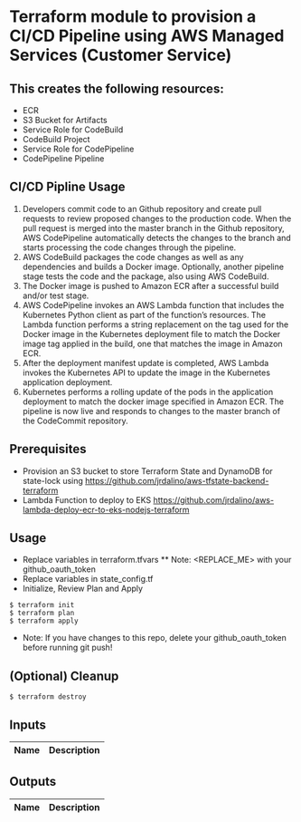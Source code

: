 # Terraform module to provision a CI/CD Pipeline using AWS Managed Services (Customer Service)

## This creates the following resources:
- ECR
- S3 Bucket for Artifacts
- Service Role for CodeBuild
- CodeBuild Project
- Service Role for CodePipeline
- CodePipeline Pipeline

## CI/CD Pipline Usage
1. Developers commit code to an Github repository and create pull requests to review proposed changes to the production code. When the pull request is merged into the master branch in the Github repository, AWS CodePipeline automatically detects the changes to the branch and starts processing the code changes through the pipeline.
2. AWS CodeBuild packages the code changes as well as any dependencies and builds a Docker image. Optionally, another pipeline stage tests the code and the package, also using AWS CodeBuild.
3. The Docker image is pushed to Amazon ECR after a successful build and/or test stage.
4. AWS CodePipeline invokes an AWS Lambda function that includes the Kubernetes Python client as part of the function’s resources. The Lambda function performs a string replacement on the tag used for the Docker image in the Kubernetes deployment file to match the Docker image tag applied in the build, one that matches the image in Amazon ECR.
5. After the deployment manifest update is completed, AWS Lambda invokes the Kubernetes API to update the image in the Kubernetes application deployment.
6. Kubernetes performs a rolling update of the pods in the application deployment to match the docker image specified in Amazon ECR. The pipeline is now live and responds to changes to the master branch of the CodeCommit repository.

## Prerequisites
- Provision an S3 bucket to store Terraform State and DynamoDB for state-lock
using https://github.com/jrdalino/aws-tfstate-backend-terraform
- Lambda Function to deploy to EKS https://github.com/jrdalino/aws-lambda-deploy-ecr-to-eks-nodejs-terraform

## Usage
- Replace variables in terraform.tfvars ** Note: <REPLACE_ME> with your github_oauth_token
- Replace variables in state_config.tf
- Initialize, Review Plan and Apply
```
$ terraform init
$ terraform plan
$ terraform apply
```
- Note: If you have changes to this repo, delete your github_oauth_token before running git push!

## (Optional) Cleanup
```
$ terraform destroy
```

## Inputs
| Name | Description |
|------|-------------|

## Outputs
| Name | Description |
|------|-------------|